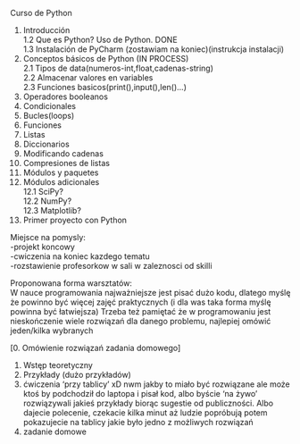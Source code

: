 ﻿Curso de Python

1. Introducción  
1.2 Que es Python? Uso de Python. DONE  
1.3 Instalación de PyCharm (zostawiam na koniec)(instrukcja instalacji)  
2. Conceptos básicos de Python (IN PROCESS)  
	2.1 Tipos de data(numeros-int,float,cadenas-string)  
	2.2 Almacenar valores en variables  
	2.3 Funciones basicos(print(),input(),len()...)  
3. Operadores booleanos
4. Condicionales
5. Bucles(loops)
6. Funciones
7. Listas
8. Diccionarios
9. Modificando cadenas
10. Compresiones de listas
11. Módulos y paquetes
12. Módulos adicionales  
	12.1 SciPy?  
	12.2 NumPy?  
	12.3 Matplotlib?  
13. Primer proyecto con Python



Miejsce na pomysly:  
-projekt koncowy  
-cwiczenia na koniec kazdego tematu  
-rozstawienie profesorkow w sali w zaleznosci od skilli  




Proponowana forma warsztatów:  
W nauce programowania najważniejsze jest pisać dużo kodu, dlatego myślę że powinno być więcej zajęć praktycznych (i dla was taka forma myślę powinna być łatwiejsza)
Trzeba też pamiętać że w programowaniu jest nieskończenie wiele rozwiązań dla danego problemu, najlepiej omówić jeden/kilka wybranych
 
[0. Omówienie rozwiązań zadania domowego]
1. Wstęp teoretyczny
2. Przykłady (dużo przykładów)
3. ćwiczenia ‘przy tablicy’ xD nwm jakby to miało być rozwiązane ale może ktoś by podchodził do laptopa i pisał kod, albo byście ‘na żywo’ rozwiązywali jakieś przykłady biorąc sugestie od publiczności. Albo dajecie polecenie, czekacie kilka minut aż ludzie popróbują potem pokazujecie na tablicy jakie było jedno z możliwych rozwiązań
4. zadanie domowe